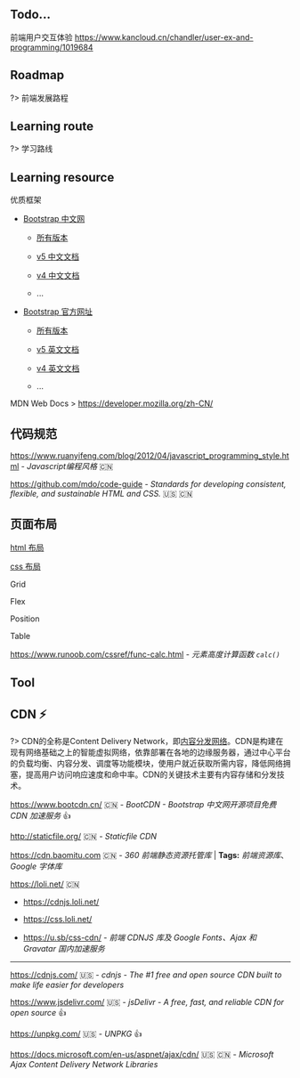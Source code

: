 ## Todo...

前端用户交互体验 https://www.kancloud.cn/chandler/user-ex-and-programming/1019684



## Roadmap

?> 前端发展路程



## Learning route

?> 学习路线

## Learning resource

优质框架

- [Bootstrap 中文网](https://www.bootcss.com/)

  - [所有版本](https://v4.bootcss.com/docs/versions/)

  - [v5 中文文档](https://v5.bootcss.com/docs/getting-started/introduction/)

  - [v4 中文文档](https://v4.bootcss.com/docs/getting-started/introduction/)

  - ...

 

- [Bootstrap 官方网址](https://getbootstrap.com/)

  - [所有版本](https://getbootstrap.com/docs/versions/)

  - [v5 英文文档](https://getbootstrap.com/docs/5.1/getting-started/introduction/)

  - [v4 英文文档](https://getbootstrap.com/docs/4.6/getting-started/introduction/)

  - ...

 

MDN Web Docs > https://developer.mozilla.org/zh-CN/



## 代码规范

https://www.ruanyifeng.com/blog/2012/04/javascript_programming_style.html - *Javascript编程风格* :cn:

https://github.com/mdo/code-guide - *Standards for developing consistent, flexible, and sustainable HTML and CSS.* :us: :cn:

## 页面布局

<i class="ri-link"></i>
[html 布局](/front-end/html/?id=布局)

<i class="ri-link"></i>
[css 布局](/front-end/css/css-命名规则?id=layout布局-)

Grid

Flex

Position

Table

https://www.runoob.com/cssref/func-calc.html - *元素高度计算函数 `calc()`*



## Tool



## CDN ⚡

?> CDN的全称是Content Delivery Network，即[内容分发网络](https://baike.baidu.com/item/内容分发网络/4034265)。CDN是构建在现有网络基础之上的智能虚拟网络，依靠部署在各地的边缘服务器，通过中心平台的负载均衡、内容分发、调度等功能模块，使用户就近获取所需内容，降低网络拥塞，提高用户访问响应速度和命中率。CDN的关键技术主要有内容存储和分发技术。

https://www.bootcdn.cn/ :cn: - *BootCDN - Bootstrap 中文网开源项目免费 CDN 加速服务* 👍

http://staticfile.org/ :cn: - *Staticfile CDN*

https://cdn.baomitu.com :cn: - *360 前端静态资源托管库*
|
**Tags:** *前端资源库*、*Google 字体库*

https://loli.net/ :cn:

- https://cdnjs.loli.net/

- https://css.loli.net/
- https://u.sb/css-cdn/ - *前端 CDNJS 库及 Google Fonts、Ajax 和 Gravatar 国内加速服务*

---

https://cdnjs.com/ :us: - *cdnjs - The #1 free and open source CDN built to make life easier for developers*

https://www.jsdelivr.com/ :us: - *jsDelivr - A free, fast, and reliable CDN for open source* 👍

https://unpkg.com/ :us: - *UNPKG* 👍

https://docs.microsoft.com/en-us/aspnet/ajax/cdn/ :us: :cn: - *Microsoft Ajax Content Delivery Network Libraries*
